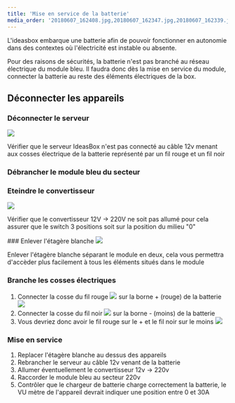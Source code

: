 ```yaml
---
title: 'Mise en service de la batterie'
media_order: '20180607_162408.jpg,20180607_162347.jpg,20180607_162339.jpg,20180607_162328.jpg,20180607_163323.jpg,20180607_163142.jpg,comment-sertir-des-cosses-electriques.jpg,IMG_20170123_160409.jpg'
---
```


L'ideasbox embarque une batterie afin de pouvoir fonctionner en autonomie dans des contextes où l'électricité est instable ou absente. 

Pour des raisons de sécurités, la batterie n'est pas branché au réseau électrique du module bleu. Il faudra donc dès la mise en service du module, connecter la batterie au reste des éléments électriques de la box. 

## Déconnecter les appareils

### Déconnecter le serveur
![](comment-sertir-des-cosses-electriques.jpg?cropResize=100,100)

Vérifier que le serveur IdeasBox n'est pas connecté au câble 12v menant aux cosses électrique de la  batterie représenté par un fil rouge et un fil noir 
### Débrancher le module bleu du secteur
### Eteindre le convertisseur
![](20180607_162328.jpg)

Vérifier que le convertisseur 12V -> 220V ne soit pas allumé pour cela assurer que le switch 3 positions soit sur la position du milieu "0"

### Enlever l'étagère blanche
![](IMG_20170123_160409.jpg)

Enlever l'étagère blanche séparant le module en deux, cela vous permettra d'accèder plus facilement à tous les éléments situés dans le module

### Branche les cosses électriques 
1. Connecter la cosse du fil rouge ![](20180607_163142.jpg) sur la borne + (rouge) de la batterie ![](20180607_162347.jpg)
2. Connecter la cosse du fil noir ![](20180607_162408.jpg) sur la borne - (moins) de la batterie
3. Vous devriez donc avoir le fil rouge sur le + et le fil noir sur le moins ![](20180607_162339.jpg)

### Mise en service
1. Replacer l'étagère blanche au dessus des appareils
2. Rebrancher le serveur au câble 12v venant de la batterie
3. Allumer éventuellement le convertisseur 12v -> 220v
4. Raccorder le module bleu au secteur 220v 
5. Contrôler que le chargeur de batterie charge correctement la batterie, le VU mètre de l'appareil devrait indiquer une position entre 0 et 30A